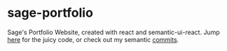 # sage-portfolio
Sage's Portfolio Website, created with react and semantic-ui-react. Jump [here](https://github.com/sage-jordan/sage-portfolio/tree/master/blog-app/src/Components) for the juicy code, or check out my semantic [commits](https://github.com/sage-jordan/sage-portfolio/commits/master/).
